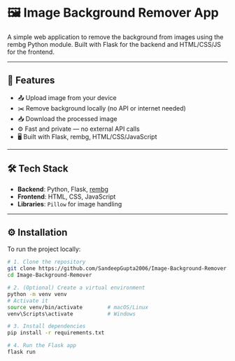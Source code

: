 # 🖼️ Image Background Remover App

A simple web application to remove the background from images using the rembg Python module. Built with Flask for the backend and HTML/CSS/JS for the frontend.

---

## 🔧 Features

- 📤 Upload image from your device
- ✂️ Remove background locally (no API or internet needed)
- 📥 Download the processed image
- ⚙️ Fast and private — no external API calls
- 🖥️ Built with Flask, rembg, HTML/CSS/JavaScript

---

## 🛠️ Tech Stack

- **Backend**: Python, Flask, [rembg](https://pypi.org/project/rembg/)
- **Frontend**: HTML, CSS, JavaScript
- **Libraries**: `Pillow` for image handling

---

## ⚙️ Installation

To run the project locally:

```bash
# 1. Clone the repository
git clone https://github.com/SandeepGupta2006/Image-Background-Remover.git
cd Image-Background-Remover

# 2. (Optional) Create a virtual environment
python -m venv venv
# Activate it
source venv/bin/activate        # macOS/Linux
venv\Scripts\activate           # Windows

# 3. Install dependencies
pip install -r requirements.txt

# 4. Run the Flask app
flask run
